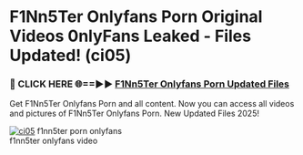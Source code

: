 # F1Nn5Ter Onlyfans Porn Original Videos 0nlyFans Leaked - Files Updated! (ci05)

<h3>🔴 CLICK HERE 🌐==►► <a href="https://tinyurl.com/3hn5wdd3" rel="nofollow">F1Nn5Ter Onlyfans Porn Updated Files</a></h3>

Get F1Nn5Ter Onlyfans Porn and all content. Now you can access all videos and pictures of F1Nn5Ter Onlyfans Porn. New Updated Files 2025!

[![ci05](https://i.imgur.com/4HnBqBT.gif)](https://tinyurl.com/3hn5wdd3)
f1nn5ter porn onlyfans<br>
f1nn5ter onlyfans video